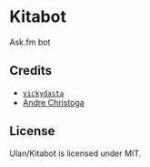 # Kitabot 
Ask.fm bot

## Credits
* [`vickydasta`](http://vickydasta.github.io)
* [Andre Christoga](http://christo.js.org)

## License
Ulan/Kitabot is licensed under MIT.
